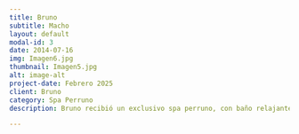 ```yaml
---
title: Bruno
subtitle: Macho
layout: default
modal-id: 3
date: 2014-07-16
img: Imagen6.jpg
thumbnail: Imagen5.jpg
alt: image-alt
project-date: Febrero 2025
client: Bruno
category: Spa Perruno
description: Bruno recibió un exclusivo spa perruno, con baño relajante, hidratación de su pelaje y masajes suaves. Ahora luce limpio, fresco y lleno de energía, listo para seguir robando miradas. ¡Un verdadero consentido! 

---
```

